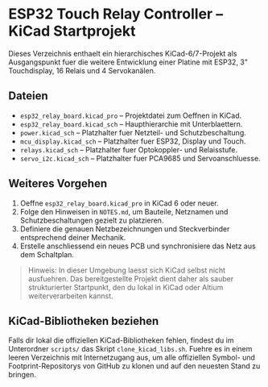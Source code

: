 # ESP32 Touch Relay Controller – KiCad Startprojekt

Dieses Verzeichnis enthaelt ein hierarchisches KiCad-6/7-Projekt als Ausgangspunkt fuer die weitere Entwicklung einer Platine mit ESP32, 3" Touchdisplay, 16 Relais und 4 Servokanälen.

## Dateien

- `esp32_relay_board.kicad_pro` – Projektdatei zum Oeffnen in KiCad.
- `esp32_relay_board.kicad_sch` – Haupthierarchie mit Unterblaettern.
- `power.kicad_sch` – Platzhalter fuer Netzteil- und Schutzbeschaltung.
- `mcu_display.kicad_sch` – Platzhalter fuer ESP32, Display und Touch.
- `relays.kicad_sch` – Platzhalter fuer Optokoppler- und Relaisstufe.
- `servo_i2c.kicad_sch` – Platzhalter fuer PCA9685 und Servoanschluesse.

## Weiteres Vorgehen

1. Oeffne `esp32_relay_board.kicad_pro` in KiCad 6 oder neuer.
2. Folge den Hinweisen in `NOTES.md`, um Bauteile, Netznamen und Schutzbeschaltungen gezielt zu platzieren.
3. Definiere die genauen Netzbezeichnungen und Steckverbinder entsprechend deiner Mechanik.
4. Erstelle anschliessend ein neues PCB und synchronisiere das Netz aus dem Schaltplan.

> Hinweis: In dieser Umgebung laesst sich KiCad selbst nicht ausfuehren. Das bereitgestellte Projekt dient daher als sauber strukturierter Startpunkt, den du lokal in KiCad oder Altium weiterverarbeiten kannst.

## KiCad-Bibliotheken beziehen

Falls dir lokal die offiziellen KiCad-Bibliotheken fehlen, findest du im Unterordner `scripts/` das Skript `clone_kicad_libs.sh`. Fuehre es in einem leeren Verzeichnis mit Internetzugang aus, um alle offiziellen Symbol- und Footprint-Repositorys von GitHub zu klonen und auf den neuesten Stand zu bringen.
